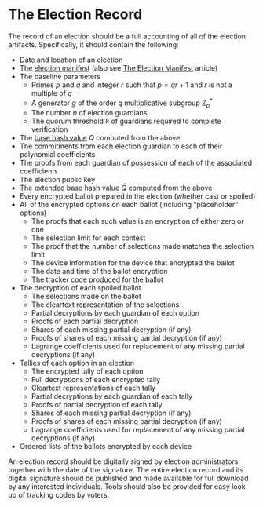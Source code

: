 # The Election Record

The record of an election should be a full accounting of all of the election artifacts. Specifically, it should contain the following:

- Date and location of an election
- The [election manifest](../../overview/Glossary.md#election-manifest) (also see [The Election Manifest](../../concepts/Election_Manifest.md) article)
- The baseline parameters
  - Primes $p$ and $q$ and integer $r$ such that $p=qr+1$ and $r$ is not a multiple of $q$
  - A generator $g$ of the order $q$ multiplicative subgroup $Z_p^*$
  - The number $n$ of election guardians
  - The quorum threshold $k$ of guardians required to complete verification
- The [base hash value](../../overview/Glossary.md#base-hash-q) $Q$ computed from the above
- The commitments from each election guardian to each of their polynomial coefficients
- The proofs from each guardian of possession of each of the associated coefficients
- The election public key
- The extended base hash value $\bar{Q}$ computed from the above
- Every encrypted ballot prepared in the election (whether cast or spoiled)
- All of the encrypted options on each ballot (including “placeholder” options)
  - The proofs that each such value is an encryption of either zero or one
  - The selection limit for each contest
  - The proof that the number of selections made matches the selection limit
  - The device information for the device that encrypted the ballot
  - The date and time of the ballot encryption
  - The tracker code produced for the ballot
- The decryption of each spoiled ballot
  - The selections made on the ballot
  - The cleartext representation of the selections
  - Partial decryptions by each guardian of each option
  - Proofs of each partial decryption
  - Shares of each missing partial decryption (if any)
  - Proofs of shares of each missing partial decryption (if any)
  - Lagrange coefficients used for replacement of any missing partial decryptions (if any)
- Tallies of each option in an election
  - The encrypted tally of each option
  - Full decryptions of each encrypted tally
  - Cleartext representations of each tally
  - Partial decryptions by each guardian of each tally
  - Proofs of partial decryption of each tally
  - Shares of each missing partial decryption (if any)
  - Proofs of shares of each missing partial decryption (if any)
  - Lagrange coefficients used for replacement of any missing partial decryptions (if any)
- Ordered lists of the ballots encrypted by each device

An election record should be digitally signed by election administrators together with the date of the signature. The entire election record and its digital signature should be published and made available for full download by any interested individuals. Tools should also be provided for easy look up of tracking codes by voters.
